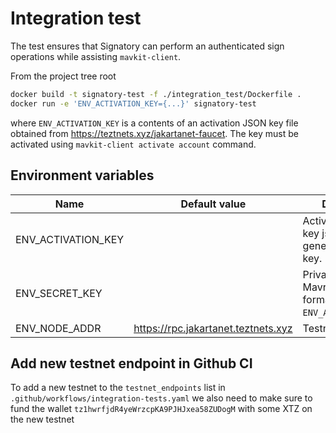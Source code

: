 # Integration test

The test ensures that Signatory can perform an authenticated sign operations
while assisting `mavkit-client`.

From the project tree root

```sh
docker build -t signatory-test -f ./integration_test/Dockerfile .
docker run -e 'ENV_ACTIVATION_KEY={...}' signatory-test
```

where `ENV_ACTIVATION_KEY` is a contents of an activation JSON key file obtained
from https://teztnets.xyz/jakartanet-faucet. The key must be activated using
`mavkit-client activate account` command.

## Environment variables

| Name               | Default value                   | Description                                                         |
| ------------------ | ------------------------------- | ------------------------------------------------------------------- |
| ENV_ACTIVATION_KEY |                                 | Activation (faucet) key json. Used to generate private key.         |
| ENV_SECRET_KEY     |                                 | Private key in Mavryk Base58 format. Overrides `ENV_ACTIVATION_KEY`. |
| ENV_NODE_ADDR      | https://rpc.jakartanet.teztnets.xyz | Testnet node                                                        |

## Add new testnet endpoint in Github CI
To add a new testnet to the `testnet_endpoints` list in `.github/workflows/integration-tests.yaml` we also need to make sure to fund the wallet `tz1hwrfjdR4yeWrzcpKA9PJHJxea58ZUDogM` with some XTZ on the new testnet
